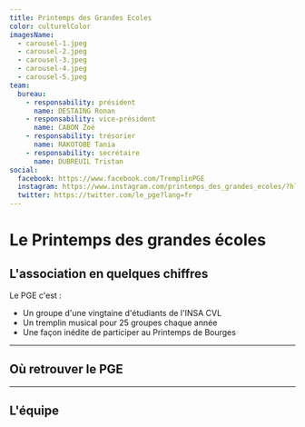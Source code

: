 ```yaml
---
title: Printemps des Grandes Ecoles
color: culturelColor
imagesName:
  - carousel-1.jpeg
  - carousel-2.jpeg
  - carousel-3.jpeg
  - carousel-4.jpeg
  - carousel-5.jpeg
team:
  bureau:
    - responsability: président
      name: DESTAING Ronan
    - responsability: vice-président
      name: CABON Zoé
    - responsability: trésorier
      name: RAKOTOBE Tania
    - responsability: secrétaire
      name: DUBREUIL Tristan
social:
  facebook: https://www.facebook.com/TremplinPGE
  instagram: https://www.instagram.com/printemps_des_grandes_ecoles/?hl=fr
  twitter: https://twitter.com/le_pge?lang=fr
---
```


# Le Printemps des grandes écoles

## L'association en quelques chiffres

Le PGE c'est :

- Un groupe d'une vingtaine d'étudiants de l'INSA CVL
- Un tremplin musical pour 25 groupes chaque année
- Une façon inédite de participer au Printemps de Bourges

<campus-center>
  <campus-carousel :names="imagesName" folder-name="federation/culturel/pge"></campus-carousel>
</campus-center>

---

## Où retrouver le PGE

<campus-social :social="social" :color="color"></campus-social>

---

## L'équipe

<campus-team :team="team" :color="color"></campus-team>
